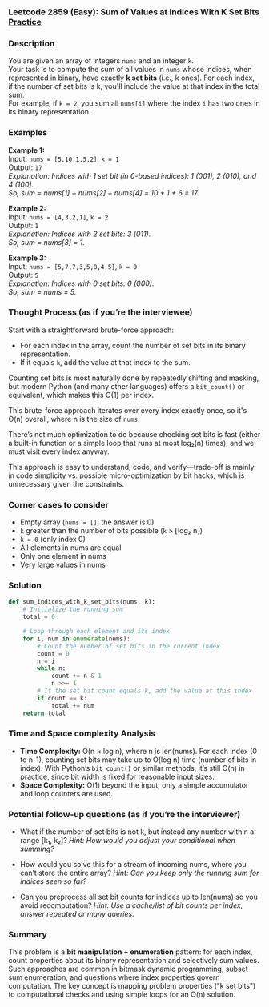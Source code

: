 ### Leetcode 2859 (Easy): Sum of Values at Indices With K Set Bits [Practice](https://leetcode.com/problems/sum-of-values-at-indices-with-k-set-bits)

### Description  
You are given an array of integers `nums` and an integer `k`.  
Your task is to compute the sum of all values in `nums` whose indices, when represented in binary, have exactly **k set bits** (i.e., k ones). For each index, if the number of set bits is k, you'll include the value at that index in the total sum.  
For example, if `k = 2`, you sum all `nums[i]` where the index `i` has two ones in its binary representation.

### Examples  

**Example 1:**  
Input: `nums = [5,10,1,5,2]`, `k = 1`  
Output: `17`  
*Explanation: Indices with 1 set bit (in 0-based indices): 1 (001), 2 (010), and 4 (100).  
So, sum = nums[1] + nums[2] + nums[4] = 10 + 1 + 6 = 17.*

**Example 2:**  
Input: `nums = [4,3,2,1]`, `k = 2`  
Output: `1`  
*Explanation: Indices with 2 set bits: 3 (011).  
So, sum = nums[3] = 1.*

**Example 3:**  
Input: `nums = [5,7,7,3,5,8,4,5]`, `k = 0`  
Output: `5`  
*Explanation: Indices with 0 set bits: 0 (000).  
So, sum = nums = 5.*

### Thought Process (as if you’re the interviewee)  
Start with a straightforward brute-force approach:
- For each index in the array, count the number of set bits in its binary representation.
- If it equals `k`, add the value at that index to the sum.

Counting set bits is most naturally done by repeatedly shifting and masking, but modern Python (and many other languages) offers a `bit_count()` or equivalent, which makes this O(1) per index.

This brute-force approach iterates over every index exactly once, so it's O(n) overall, where n is the size of `nums`.

There’s not much optimization to do because checking set bits is fast (either a built-in function or a simple loop that runs at most log₂(n) times), and we must visit every index anyway.

This approach is easy to understand, code, and verify—trade-off is mainly in code simplicity vs. possible micro-optimization by bit hacks, which is unnecessary given the constraints.

### Corner cases to consider  
- Empty array (`nums = []`; the answer is 0)
- `k` greater than the number of bits possible (`k` > ⌊log₂ n⌋)
- `k = 0` (only index 0)
- All elements in nums are equal
- Only one element in nums
- Very large values in nums

### Solution

```python
def sum_indices_with_k_set_bits(nums, k):
    # Initialize the running sum
    total = 0

    # Loop through each element and its index
    for i, num in enumerate(nums):
        # Count the number of set bits in the current index
        count = 0
        n = i
        while n:
            count += n & 1
            n >>= 1
        # If the set bit count equals k, add the value at this index
        if count == k:
            total += num
    return total
```

### Time and Space complexity Analysis  

- **Time Complexity:** O(n × log n), where n is len(nums). For each index (0 to n-1), counting set bits may take up to O(log n) time (number of bits in index). With Python’s `bit_count()` or similar methods, it’s still O(n) in practice, since bit width is fixed for reasonable input sizes.
- **Space Complexity:** O(1) beyond the input; only a simple accumulator and loop counters are used.

### Potential follow-up questions (as if you’re the interviewer)  

- What if the number of set bits is not k, but instead any number within a range [k₁, k₂]?
  *Hint: How would you adjust your conditional when summing?*

- How would you solve this for a stream of incoming nums, where you can’t store the entire array?
  *Hint: Can you keep only the running sum for indices seen so far?*

- Can you preprocess all set bit counts for indices up to len(nums) so you avoid recomputation?
  *Hint: Use a cache/list of bit counts per index; answer repeated or many queries.*

### Summary
This problem is a **bit manipulation + enumeration** pattern: for each index, count properties about its binary representation and selectively sum values. Such approaches are common in bitmask dynamic programming, subset sum enumeration, and questions where index properties govern computation. The key concept is mapping problem properties ("k set bits") to computational checks and using simple loops for an O(n) solution.